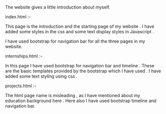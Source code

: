 
The website gives a little introduction about myself.


index.html :-

This page is the introduction and the starting page of my website . I have added some styles in the css and some text display styles in Javascript .

I have used bootstrap for navigation bar for all the three pages in my website.

internships.html :- 

In this page I have used bootstrap for navigation bar and timeline . These are the basic templates provided by the bootstrap which I have used . I have added some text styling using css .

projects.html :-

The html page name is misleading , as I have mentioned about my education background here . Here also I have used bootstrap timeline and navigation bar.

